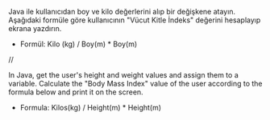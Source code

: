 Java ile kullanıcıdan boy ve kilo değerlerini alıp bir değişkene atayın. 
Aşağıdaki formüle göre kullanıcının "Vücut Kitle İndeks" değerini hesaplayıp ekrana yazdırın.

* Formül: Kilo (kg) / Boy(m) * Boy(m)

//

In Java, get the user's height and weight values and assign them to a variable. 
Calculate the "Body Mass Index" value of the user according to the formula below and print it on the screen.

* Formula: Kilos(kg) / Height(m) * Height(m)